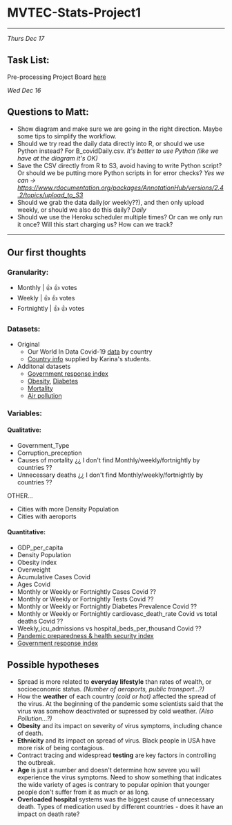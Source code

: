 # MVTEC-Stats-Project1
---
*Thurs Dec 17*
## Task List:
Pre-processing Project Board [here](https://github.com/arixha/MVTEC-Stats-Project1/projects/1)

*Wed Dec 16*
## Questions to Matt:
- Show diagram and make sure we are going in the right direction. Maybe some tips to simplify the workflow.
- Should we try read the daily data directly into R, or should we use Python instead? For B_covidDaily.csv.
*It's better to use Python (like we have at the diagram it's OK)*
- Save the CSV directly from R to S3, avoid having to write Python script? Or should we be putting more Python scripts in for error checks?
*Yes we can -> https://www.rdocumentation.org/packages/AnnotationHub/versions/2.4.2/topics/upload_to_S3*
- Should we grab the data daily(or weekly??), and then only upload weekly, or should we also do this daily?
*Daily*
- Should we use the Heroku scheduler multiple times? Or can we only run it once? Will this start charging us? How can we track?

---
## Our first thoughts

### Granularity:
 * Monthly | :+1: :+1: votes
 * Weekly | :+1: :+1: votes
 * Fortnightly | :+1: :+1: votes

### Datasets:
 * Original
    * Our World In Data Covid-19 [data](https://github.com/arixha/MVTEC-Stats-Project1/blob/main/owid-covid-data-131120.xlsx) by country
    * [Country info](country-info.xlsx) supplied by Karina's students.
 * Additonal datasets
    * [Government response index](https://www.bsg.ox.ac.uk/research/research-projects/coronavirus-government-response-tracker)
    * [Obesity](https://github.com/arixha/MVTEC-Stats-Project1/tree/main/our%20data/obesity%20adults%20WHO), [Diabetes](https://github.com/arixha/MVTEC-Stats-Project1/tree/main/our%20data/diabetes%20adults%20WDB)
    * [Mortality](https://github.com/arixha/MVTEC-Stats-Project1/tree/main/our%20data/data%20mortality%20causes%20WHO%202016)
    * [Air pollution](https://github.com/arixha/MVTEC-Stats-Project1/tree/main/our%20data/air%20pollution%20WDB)

### Variables:
#### Qualitative:
* Government_Type
* Corruption_preception
* Causes of mortality ¿¿ I don't find Monthly/weekly/fortnightly by countries ??
* Unnecessary deaths ¿¿ I don't find Monthly/weekly/fortnightly by countries ??

OTHER...
* Cities with more Density Population
* Cities with aeroports

#### Quantitative:
* GDP_per_capita
* Density Population
* Obesity index
* Overweight 
* Acumulative Cases Covid
* Ages Covid
* Monthly or Weekly or Fortnightly Cases Covid ??
* Monthly or Weekly or Fortnightly Tests Covid ??
* Monthly or Weekly or Fortnightly Diabetes Prevalence Covid ??
* Monthly or Weekly or Fortnightly cardiovasc_death_rate Covid vs total deaths Covid ??
* Weekly_icu_admissions vs hospital_beds_per_thousand Covid ??
* [Pandemic preparedness & health security index](https://www.ghsindex.org/)
* [Government response index](https://www.bsg.ox.ac.uk/research/research-projects/coronavirus-government-response-tracker)


## Possible hypotheses

* Spread is more related to **everyday lifestyle** than rates of wealth, or socioeconomic status. *(Number of aeroports, public transport...?)*
* How the **weather** of each country *(cold or hot)* affected the spread of the virus. At the beginning of the pandemic some scientists said that the virus was somehow deactivated or supressed by cold weather. *(Also Pollution...?)*
* **Obesity** and its impact on severity of virus symptoms, including chance of death.
* **Ethnicity** and its impact on spread of virus. Black people in USA have more risk of being contagious.
* Contract tracing and widespread **testing** are key factors in controlling the outbreak.
* **Age** is just a number and doesn't determine how severe you will experience the virus symptoms. Need to show something that indicates the wide variety of ages is contrary to popular opinion that younger people don't suffer from it as much or as long.
* **Overloaded hospital** systems was the biggest cause of unnecessary death. Types of medication used by different countries - does it have an impact on death rate?

